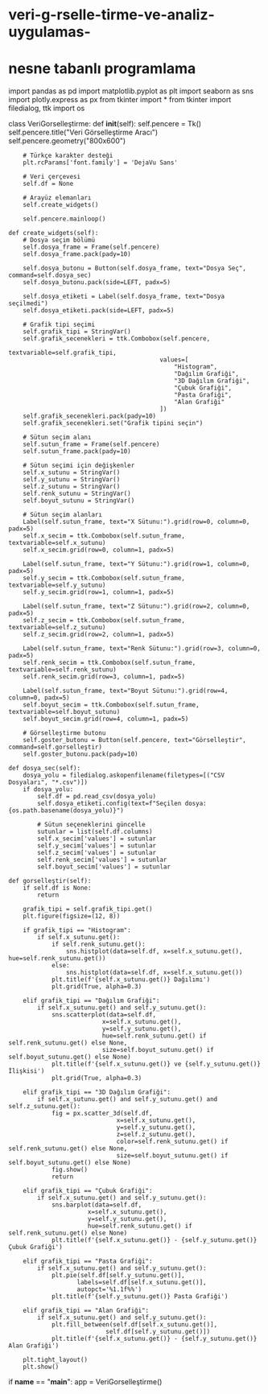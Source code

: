 # veri-g-rselle-tirme-ve-analiz-uygulamas-
# nesne tabanlı programlama
import pandas as pd
import matplotlib.pyplot as plt
import seaborn as sns
import plotly.express as px
from tkinter import *
from tkinter import filedialog, ttk
import os

class VeriGorselleştirme:
    def __init__(self):
        self.pencere = Tk()
        self.pencere.title("Veri Görselleştirme Aracı")
        self.pencere.geometry("800x600")
        
        # Türkçe karakter desteği
        plt.rcParams['font.family'] = 'DejaVu Sans'
        
        # Veri çerçevesi
        self.df = None
        
        # Arayüz elemanları
        self.create_widgets()
        
        self.pencere.mainloop()
    
    def create_widgets(self):
        # Dosya seçim bölümü
        self.dosya_frame = Frame(self.pencere)
        self.dosya_frame.pack(pady=10)
        
        self.dosya_butonu = Button(self.dosya_frame, text="Dosya Seç", command=self.dosya_sec)
        self.dosya_butonu.pack(side=LEFT, padx=5)
        
        self.dosya_etiketi = Label(self.dosya_frame, text="Dosya seçilmedi")
        self.dosya_etiketi.pack(side=LEFT, padx=5)
        
        # Grafik tipi seçimi
        self.grafik_tipi = StringVar()
        self.grafik_secenekleri = ttk.Combobox(self.pencere, 
                                              textvariable=self.grafik_tipi,
                                              values=[
                                                  "Histogram",
                                                  "Dağılım Grafiği",
                                                  "3D Dağılım Grafiği",
                                                  "Çubuk Grafiği",
                                                  "Pasta Grafiği",
                                                  "Alan Grafiği"
                                              ])
        self.grafik_secenekleri.pack(pady=10)
        self.grafik_secenekleri.set("Grafik tipini seçin")
        
        # Sütun seçim alanı
        self.sutun_frame = Frame(self.pencere)
        self.sutun_frame.pack(pady=10)
        
        # Sütun seçimi için değişkenler
        self.x_sutunu = StringVar()
        self.y_sutunu = StringVar()
        self.z_sutunu = StringVar()
        self.renk_sutunu = StringVar()
        self.boyut_sutunu = StringVar()
        
        # Sütun seçim alanları
        Label(self.sutun_frame, text="X Sütunu:").grid(row=0, column=0, padx=5)
        self.x_secim = ttk.Combobox(self.sutun_frame, textvariable=self.x_sutunu)
        self.x_secim.grid(row=0, column=1, padx=5)
        
        Label(self.sutun_frame, text="Y Sütunu:").grid(row=1, column=0, padx=5)
        self.y_secim = ttk.Combobox(self.sutun_frame, textvariable=self.y_sutunu)
        self.y_secim.grid(row=1, column=1, padx=5)
        
        Label(self.sutun_frame, text="Z Sütunu:").grid(row=2, column=0, padx=5)
        self.z_secim = ttk.Combobox(self.sutun_frame, textvariable=self.z_sutunu)
        self.z_secim.grid(row=2, column=1, padx=5)
        
        Label(self.sutun_frame, text="Renk Sütunu:").grid(row=3, column=0, padx=5)
        self.renk_secim = ttk.Combobox(self.sutun_frame, textvariable=self.renk_sutunu)
        self.renk_secim.grid(row=3, column=1, padx=5)
        
        Label(self.sutun_frame, text="Boyut Sütunu:").grid(row=4, column=0, padx=5)
        self.boyut_secim = ttk.Combobox(self.sutun_frame, textvariable=self.boyut_sutunu)
        self.boyut_secim.grid(row=4, column=1, padx=5)
        
        # Görselleştirme butonu
        self.goster_butonu = Button(self.pencere, text="Görselleştir", command=self.gorselleştir)
        self.goster_butonu.pack(pady=10)
    
    def dosya_sec(self):
        dosya_yolu = filedialog.askopenfilename(filetypes=[("CSV Dosyaları", "*.csv")])
        if dosya_yolu:
            self.df = pd.read_csv(dosya_yolu)
            self.dosya_etiketi.config(text=f"Seçilen dosya: {os.path.basename(dosya_yolu)}")
            
            # Sütun seçeneklerini güncelle
            sutunlar = list(self.df.columns)
            self.x_secim['values'] = sutunlar
            self.y_secim['values'] = sutunlar
            self.z_secim['values'] = sutunlar
            self.renk_secim['values'] = sutunlar
            self.boyut_secim['values'] = sutunlar
    
    def gorselleştir(self):
        if self.df is None:
            return
        
        grafik_tipi = self.grafik_tipi.get()
        plt.figure(figsize=(12, 8))
        
        if grafik_tipi == "Histogram":
            if self.x_sutunu.get():
                if self.renk_sutunu.get():
                    sns.histplot(data=self.df, x=self.x_sutunu.get(), hue=self.renk_sutunu.get())
                else:
                    sns.histplot(data=self.df, x=self.x_sutunu.get())
                plt.title(f'{self.x_sutunu.get()} Dağılımı')
                plt.grid(True, alpha=0.3)
                
        elif grafik_tipi == "Dağılım Grafiği":
            if self.x_sutunu.get() and self.y_sutunu.get():
                sns.scatterplot(data=self.df, 
                              x=self.x_sutunu.get(), 
                              y=self.y_sutunu.get(),
                              hue=self.renk_sutunu.get() if self.renk_sutunu.get() else None,
                              size=self.boyut_sutunu.get() if self.boyut_sutunu.get() else None)
                plt.title(f'{self.x_sutunu.get()} ve {self.y_sutunu.get()} İlişkisi')
                plt.grid(True, alpha=0.3)
                
        elif grafik_tipi == "3D Dağılım Grafiği":
            if self.x_sutunu.get() and self.y_sutunu.get() and self.z_sutunu.get():
                fig = px.scatter_3d(self.df,
                                  x=self.x_sutunu.get(),
                                  y=self.y_sutunu.get(),
                                  z=self.z_sutunu.get(),
                                  color=self.renk_sutunu.get() if self.renk_sutunu.get() else None,
                                  size=self.boyut_sutunu.get() if self.boyut_sutunu.get() else None)
                fig.show()
                return
                
        elif grafik_tipi == "Çubuk Grafiği":
            if self.x_sutunu.get() and self.y_sutunu.get():
                sns.barplot(data=self.df, 
                          x=self.x_sutunu.get(), 
                          y=self.y_sutunu.get(),
                          hue=self.renk_sutunu.get() if self.renk_sutunu.get() else None)
                plt.title(f'{self.x_sutunu.get()} - {self.y_sutunu.get()} Çubuk Grafiği')
                
        elif grafik_tipi == "Pasta Grafiği":
            if self.x_sutunu.get() and self.y_sutunu.get():
                plt.pie(self.df[self.y_sutunu.get()], 
                       labels=self.df[self.x_sutunu.get()],
                       autopct='%1.1f%%')
                plt.title(f'{self.y_sutunu.get()} Pasta Grafiği')
                
        elif grafik_tipi == "Alan Grafiği":
            if self.x_sutunu.get() and self.y_sutunu.get():
                plt.fill_between(self.df[self.x_sutunu.get()], 
                               self.df[self.y_sutunu.get()])
                plt.title(f'{self.x_sutunu.get()} - {self.y_sutunu.get()} Alan Grafiği')
        
        plt.tight_layout()
        plt.show()

if __name__ == "__main__":
    app = VeriGorselleştirme()
